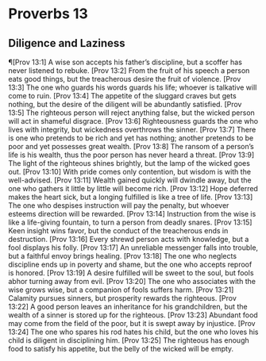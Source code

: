 # Proverbs 13

## Diligence and Laziness
¶[Prov 13:1] A wise son accepts his father’s discipline, but a scoffer has never listened to rebuke.
[Prov 13:2] From the fruit of his speech a person eats good things, but the treacherous desire the fruit of violence.
[Prov 13:3] The one who guards his words guards his life; whoever is talkative will come to ruin.
[Prov 13:4] The appetite of the sluggard craves but gets nothing, but the desire of the diligent will be abundantly satisfied.
[Prov 13:5] The righteous person will reject anything false, but the wicked person will act in shameful disgrace.
[Prov 13:6] Righteousness guards the one who lives with integrity, but wickedness overthrows the sinner.
[Prov 13:7] There is one who pretends to be rich and yet has nothing; another pretends to be poor and yet possesses great wealth.
[Prov 13:8] The ransom of a person’s life is his wealth, thus the poor person has never heard a threat.
[Prov 13:9] The light of the righteous shines brightly, but the lamp of the wicked goes out.
[Prov 13:10] With pride comes only contention, but wisdom is with the well-advised.
[Prov 13:11] Wealth gained quickly will dwindle away, but the one who gathers it little by little will become rich.
[Prov 13:12] Hope deferred makes the heart sick, but a longing fulfilled is like a tree of life.
[Prov 13:13] The one who despises instruction will pay the penalty, but whoever esteems direction will be rewarded.
[Prov 13:14] Instruction from the wise is like a life-giving fountain, to turn a person from deadly snares.
[Prov 13:15] Keen insight wins favor, but the conduct of the treacherous ends in destruction.
[Prov 13:16] Every shrewd person acts with knowledge, but a fool displays his folly.
[Prov 13:17] An unreliable messenger falls into trouble, but a faithful envoy brings healing.
[Prov 13:18] The one who neglects discipline ends up in poverty and shame, but the one who accepts reproof is honored.
[Prov 13:19] A desire fulfilled will be sweet to the soul, but fools abhor turning away from evil.
[Prov 13:20] The one who associates with the wise grows wise, but a companion of fools suffers harm.
[Prov 13:21] Calamity pursues sinners, but prosperity rewards the righteous.
[Prov 13:22] A good person leaves an inheritance for his grandchildren, but the wealth of a sinner is stored up for the righteous.
[Prov 13:23] Abundant food may come from the field of the poor, but it is swept away by injustice.
[Prov 13:24] The one who spares his rod hates his child, but the one who loves his child is diligent in disciplining him.
[Prov 13:25] The righteous has enough food to satisfy his appetite, but the belly of the wicked will be empty.
